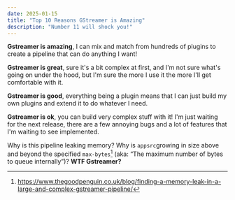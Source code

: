 ```yaml
---
date: 2025-01-15
title: "Top 10 Reasons GStreamer is Amazing"
description: "Number 11 will shock you!"
---
```


**Gstreamer is amazing**, I can mix and match from hundreds of plugins to create a pipeline that can do anything I want!

**Gstreamer is great**, sure it's a bit complex at first, and I'm not sure what's going on under the hood, but I'm sure
the more I use it the more I'll get comfortable with it.

**Gstreamer is good**, everything being a plugin means that I can just build my own plugins and extend it to do whatever
I need.

**Gstreamer is ok**, you can build very complex stuff with it! I'm just waiting for the next release, there are a few
annoying bugs and a lot of features that I'm waiting to see implemented.

Why is this pipeline leaking memory?
Why is `appsrc`growing in size above and beyond the specified `max-bytes`[^1] (aka: “The
maximum number of bytes to queue internally”)? **WTF Gstreamer?**

[^1]: https://www.thegoodpenguin.co.uk/blog/finding-a-memory-leak-in-a-large-and-complex-gstreamer-pipeline/